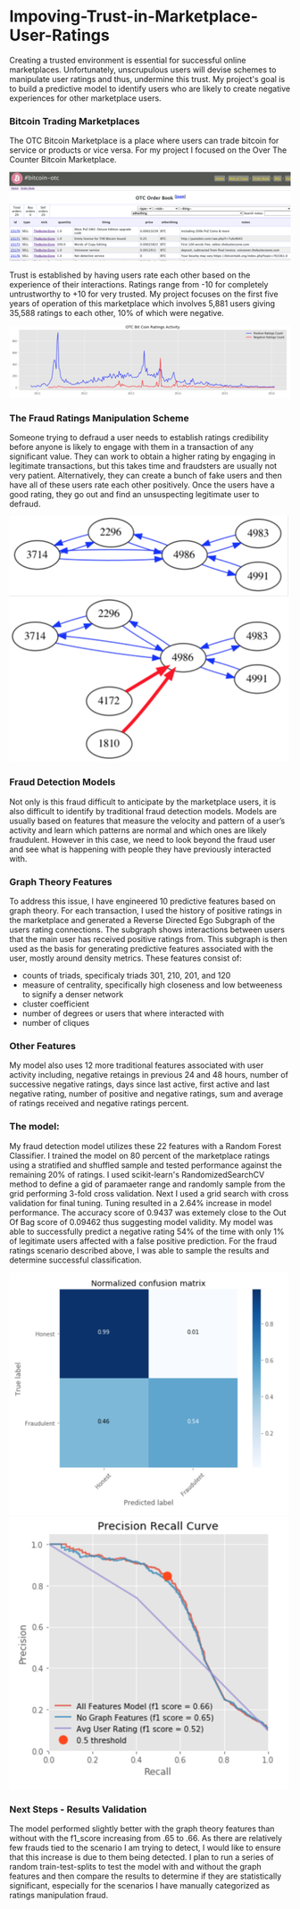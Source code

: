 # Impoving-Trust-in-Marketplace-User-Ratings
Creating a trusted environment is essential for successful online marketplaces. Unfortunately, unscrupulous users will devise schemes to manipulate user ratings and thus, undermine this trust. My project's goal is to build a predictive model to identify users who are likely to create negative experiences for other marketplace users. 

### Bitcoin Trading Marketplaces
The OTC Bitcoin Marketplace is a place where users can trade bitcoin for service or products or vice versa. For my project I focused on the Over The Counter Bitcoin Marketplace. 

![](/images/OTC_screenshot.png)

 Trust is established by having users rate each other based on the experience of their interactions. Ratings range from -10 for completely untrustworthy to +10 for very trusted. My project focuses on the first five years of operation of this marketplace which involves 5,881 users giving 35,588 ratings to each other, 10% of which were negative. 

![](/images/bitcoin_marketplace_hist.png)

### The Fraud Ratings Manipulation Scheme
Someone trying to defraud a user needs to establish ratings credibility before anyone is likely to engage with them in a transaction of any significant value. They can work to obtain a higher rating by engaging in legitimate transactions, but this takes time and fraudsters are usually not very patient.  Alternatively, they can create a bunch of fake users and then have all of these users rate each other positively. Once the users have a good rating, they go out and find an unsuspecting legitimate user to defraud.

<img src="/images/example1.png" alt="drawing" width="500"/>
<img src="/images/example2.png" alt="drawing" width="500"/>

### Fraud Detection Models
Not only is this fraud difficult to anticipate by the marketplace users, it is also difficult to identify by traditional fraud detection models. Models are usually based on features that measure the velocity and pattern of a user’s activity and learn which patterns are normal and which ones are likely fraudulent. However in this case, we need to look beyond the fraud user and see what is happening with people they have previously interacted with.

### Graph Theory Features
To address this issue, I have engineered 10 predictive features based on graph theory. For each transaction, I used the history of positive ratings in the marketplace and generated a Reverse Directed Ego Subgraph of the users rating connections. The subgraph shows interactions between users that the main user has received positive ratings from. This subgraph is then used as the basis for generating predictive features associated with the user, mostly around density metrics. These features consist of:
- counts of triads, specificaly triads 301, 210, 201, and 120
- measure of centrality, specifically high closeness and low betweeness to signify a denser network
- cluster coefficient
- number of degrees or users that where interacted with
- number of cliques

### Other Features
My model also uses 12 more traditional features associated with user activity including, negative retaings in previous 24 and 48 hours, number of successive negative ratings, days since last active, first active and last negative rating, number of positive and negative ratings, sum and average of ratings received and negative ratings percent.

### The model:
My fraud detection model utilizes these 22 features with a Random Forest Classifier. I trained the model on 80 percent of the marketplace ratings using a stratified and shuffled sample and tested performance against the remaining 20% of ratings. I used scikit-learn's RandomizedSearchCV method to define a gid of paramaeter range and randomly sample from the grid performing 3-fold cross validation. Next I used a grid search with cross validation for final tuning. Tuning resulted in a 2.64% increase in model performance. The accuracy score of 0.9437 was extemely close to the Out Of Bag score of 0.09462 thus suggesting model validity. My model was able to successfully predict a negative rating 54% of the time with only 1% of legitimate users affected with a false positive prediction. For the fraud ratings scenario described above, I was able to sample the results and determine successful classification. 

<img src="/images/confusion_matrix.png" alt="drawing" width="500"/>

<img src="/images/PR_curve.png" alt="drawing" width="500"/>

### Next Steps - Results Validation
The model performed slightly better with the graph theory features than without with the f1_score increasing from .65 to .66. As there are relatively few frauds tied to the scenario I am trying to detect, I would like to ensure that this increase is due to them being detected. I plan to run a series of random train-test-splits to test the model with and without the graph features and then compare the results to determine if they are statistically significant, especially for the scenarios I have manually categorized as ratings manipulation fraud. 

